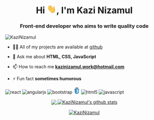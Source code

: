 <h1 align="center">Hi <img src="https://raw.githubusercontent.com/ABSphreak/ABSphreak/master/gifs/Hi.gif" width="30px">, I'm Kazi Nizamul</h1>
<h3 align="center">Front-end developer who aims to write quality code</h3>
<p align="left"> <img src="https://komarev.com/ghpvc/?username=KaziNizamul" alt="KaziNizamul" /> </p>

- 👨‍💻 All of my projects are available at [github](https://github.com/KaziNizamul?tab=repositories)

- 💬 Ask me about **HTML, CSS, JavaScript**

- 📫 How to reach me **kazinizamul.work@hotmail.com**

- ⚡ Fun fact **sometimes humorous**

<p align="left"><img src="https://upload.wikimedia.org/wikipedia/commons/thumb/a/a7/React-icon.svg/220px-React-icon.svg.png" alt="react" width="30" height="20"/> <img src="https://upload.wikimedia.org/wikipedia/commons/thumb/c/cf/Angular_full_color_logo.svg/250px-Angular_full_color_logo.svg.png" alt="angularjs" width="20" height="20"/> <img src="https://cdn4.iconfinder.com/data/icons/vector-brand-logos/40/Bootstrap-512.png" alt="bootstrap" width="20" height="20"/> <img src="https://raw.githubusercontent.com/github/explore/6c6508f34230f0ac0d49e847a326429eefbfc030/topics/css/css.png" alt="css3" width="20" height="20"/> <img src="https://image.flaticon.com/icons/png/512/1216/1216733.png" alt="html5" width="20" height="20"/> <img src="https://cdn.iconscout.com/icon/free/png-512/javascript-20-555998.png" alt="javascript" width="20" height="20"/></p><p align="center">
  

<a href="https://github.com/KaziNizamul/github-readme-stats">
  <img align="center" src="https://github-readme-stats.vercel.app/api/top-langs/?username=KaziNizamul&theme=radical&hide=glsl,python,Jupyter Notebook" />
</a>
<a href="https://github.com/anuraghazra/github-readme-stats">
  <img align="center" src="https://github-readme-stats.vercel.app/api?username=KaziNizamul&show_icons=true&theme=radical&line_height=27" alt="KaziNizamul's github stats" />
</a>


<p align="center">
<a href="https://linkedin.com/in/kazinizamul" target="blank"><img align="center" src="https://cdn.jsdelivr.net/npm/simple-icons@3.0.1/icons/linkedin.svg" alt="KaziNizamul" height="20" width="20" /></a>
</p>
 

